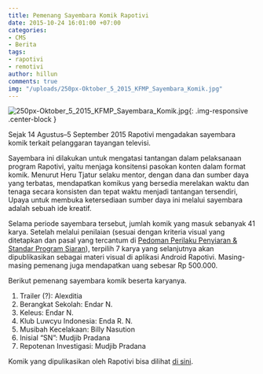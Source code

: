 ```yaml
---
title: Pemenang Sayembara Komik Rapotivi
date: 2015-10-24 16:01:00 +07:00
categories:
- CMS
- Berita
tags:
- rapotivi
- remotivi
author: hillun
comments: true
img: "/uploads/250px-Oktober_5_2015_KFMP_Sayembara_Komik.jpg"
---
```


![250px-Oktober_5_2015_KFMP_Sayembara_Komik.jpg](/uploads/250px-Oktober_5_2015_KFMP_Sayembara_Komik.jpg){: .img-responsive .center-block }

Sejak 14 Agustus–5 September 2015 Rapotivi mengadakan sayembara komik terkait pelanggaran tayangan televisi.

Sayembara ini dilakukan untuk mengatasi tantangan dalam pelaksanaan program Rapotivi, yaitu menjaga konsitensi pasokan konten dalam format komik. Menurut Heru Tjatur selaku mentor, dengan dana dan sumber daya yang terbatas, mendapatkan komikus yang bersedia merelakan waktu dan tenaga secara konsisten dan tepat waktu menjadi tantangan tersendiri, Upaya untuk membuka ketersediaan sumber daya ini melalui sayembara adalah sebuah ide kreatif.

Selama periode sayembara tersebut, jumlah komik yang masuk sebanyak 41 karya. Setelah melalui penilaian (sesuai dengan kriteria visual yang ditetapkan dan pasal yang tercantum di [Pedoman Perilaku Penyiaran & Standar Program Siaran](http://bit.ly/P3SPSpdf)), terpilih 7 karya yang selanjutnya akan dipublikasikan sebagai materi visual di aplikasi Android Rapotivi. Masing-masing pemenang juga mendapatkan uang sebesar Rp 500.000.

Berikut pemenang sayembara komik beserta karyanya. 

1. Trailer (?): Alexditia
2. Berangkat Sekolah: Endar N.
3. Keleus: Endar N.
4. Klub Luwcyu Indonesia: Enda R. N.
5. Musibah Kecelakaan: Billy Nasution
6. Inisial “SN”: Mudjib Pradana
7. Repotenan Investigasi: Mudjib Pradana

Komik yang dipulikasikan oleh Rapotivi bisa dilihat [di sini](http://rapotivi.org/index.php?r=home/komik&m=9&y=2015).